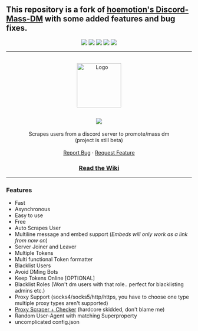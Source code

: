 ## This repository is a fork of [hoemotion's Discord-Mass-DM](https://github.com/hoemotion/discord-mass-dm) with some added features and bug fixes.

<div id="top"></div>
<p align="center">
  <img src="https://img.shields.io/github/contributors/rikvik2006/discord-mass-dm.svg?style=for-the-badge"/>
  <img src="https://img.shields.io/github/forks/rikvik2006/discord-mass-dm.svg?style=for-the-badge"/>
  <img src="https://img.shields.io/github/stars/rikvik2006/discord-mass-dm.svg?style=for-the-badge"/>
  <img src="https://img.shields.io/github/issues/rikvik2006/discord-mass-dm.svg?style=for-the-badge"/>
  <img src="https://img.shields.io/github/license/rikvik2006/discord-mass-dm.svg?style=for-the-badge"/>
</p>
  
---------------------------------------
  
<br/>
<div align="center">
  <a href="https://github.com/hoemotion/Discord-Mass-DM">
    <img src="https://i.imgur.com/9l4pHEN.png" alt="Logo" width="120" height="120">
  </a>
  
  <h2 align="center">
    <img src="https://readme-typing-svg.herokuapp.com?color=FFFFFF&center=true&size=22&lines=Discord+Mass+DM;Don't+forget+to+leave+a+star;Read+the+Wiki;Only+for+educational+purposes;Join+guilded.gg/karma;"/>
  </h2>

  <p align="center">
    Scrapes users from a discord server to promote/mass dm
    <br />
    (project is still beta)
    <br />
    <br />
    <a href="https://github.com/rikvik2006/discord-mass-dm/issues">Report Bug</a>
    ·
    <a href="https://github.com/rikvik2006/discord-mass-dm/issues">Request Feature</a>
  </p>
</div>
<h3 align="center">
  <a href="https://github.com/hoemotion/Discord-Mass-DM/wiki">Read the Wiki</a>
  
---------------------------------------

### Features

-   Fast
-   Asynchronous
-   Easy to use
-   Free
-   Auto Scrapes User
-   Multiline message and embed support (_Embeds will only work as a link from now on_)
-   Server Joiner and Leaver
-   Multiple Tokens
-   Multi functional Token formatter
-   Blacklist Users
-   Avoid DMing Bots
-   Keep Tokens Online [OPTIONAL]
-   Blacklist Roles (Won't dm users with that role.. perfect for blacklisting admins etc.)
-   Proxy Support (socks4/socks5/http/https, you have to choose one type multiple proxy types aren't supported)
-   [Proxy Scraper + Checker](https://github.com/hoemotion/proxy-scraper-checker) (hardcore skidded, don't blame me)
-   Random User-Agent with matching Superproperty
-   uncomplicated config.json
